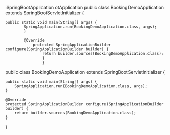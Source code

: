 iSpringBootApplication
otApplication
public class BookingDemoApplication extends SpringBootServletInitializer {

    public static void main(String[] args) {
            SpringApplication.run(BookingDemoApplication.class, args);
	        }

		    @Override
		        protected SpringApplicationBuilder configure(SpringApplicationBuilder builder) {
			        return builder.sources(BookingDemoApplication.class);
				    }
				    }
public class BookingDemoApplication extends SpringBootServletInitializer {

    public static void main(String[] args) {
        SpringApplication.run(BookingDemoApplication.class, args);
    }

    @Override
    protected SpringApplicationBuilder configure(SpringApplicationBuilder builder) {
        return builder.sources(BookingDemoApplication.class);
    }
}
